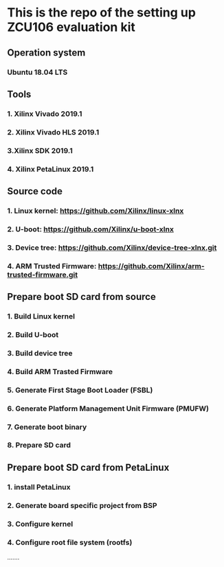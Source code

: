 # This is the repo of the setting up ZCU106 evaluation kit

## Operation system

### Ubuntu 18.04 LTS

## Tools
### 1. Xilinx Vivado 2019.1

### 2. Xilinx Vivado HLS 2019.1

### 3.Xilinx SDK 2019.1

### 4. Xilinx PetaLinux 2019.1

## Source code

### 1. Linux kernel: https://github.com/Xilinx/linux-xlnx

### 2. U-boot: https://github.com/Xilinx/u-boot-xlnx

### 3. Device tree: https://github.com/Xilinx/device-tree-xlnx.git

### 4. ARM Trusted Firmware: https://github.com/Xilinx/arm-trusted-firmware.git

## Prepare boot SD card from source

### 1. Build Linux kernel

### 2. Build U-boot

### 3. Build device tree

### 4. Build ARM Trasted Firmware

### 5. Generate First Stage Boot Loader (FSBL)

### 6. Generate Platform Management Unit Firmware (PMUFW)

### 7. Generate boot binary

### 8. Prepare SD card

## Prepare boot SD card from PetaLinux 

### 1. install PetaLinux 

### 2. Generate board specific project from BSP

### 3. Configure kernel

### 4. Configure root file system (rootfs)


.......
